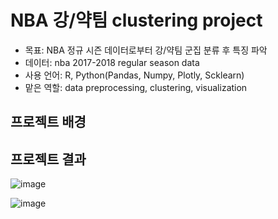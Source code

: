 # NBA 강/약팀 clustering project
- 목표: NBA 정규 시즌 데이터로부터 강/약팀 군집 분류 후 특징 파악
- 데이터: nba 2017-2018 regular season data
- 사용 언어: R, Python(Pandas, Numpy, Plotly, Scklearn)
- 맡은 역할: data preprocessing, clustering, visualization

## 프로젝트 배경


## 프로젝트 결과 
![image](https://user-images.githubusercontent.com/44918665/111408164-326e8200-8718-11eb-8b63-bff47d18b733.png)

![image](https://user-images.githubusercontent.com/44918665/111408184-3a2e2680-8718-11eb-84d0-dcda09414a63.png)

